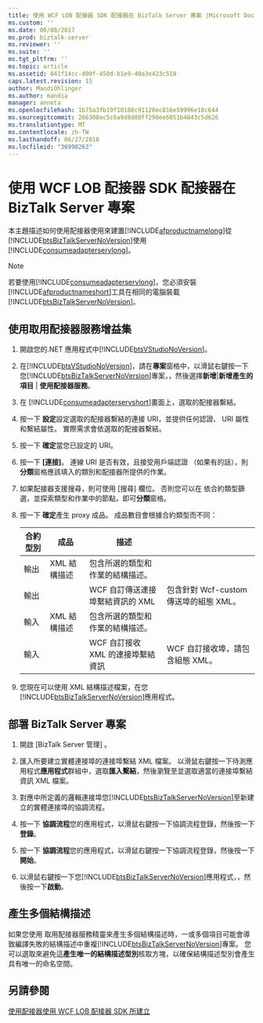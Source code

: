 ```yaml
---
title: 使用 WCF LOB 配接器 SDK 配接器在 BizTalk Server 專案 |Microsoft Docs
ms.custom: ''
ms.date: 06/08/2017
ms.prod: biztalk-server
ms.reviewer: ''
ms.suite: ''
ms.tgt_pltfrm: ''
ms.topic: article
ms.assetid: 041f14cc-d00f-450d-b1e9-40a3e423c510
caps.latest.revision: 15
author: MandiOhlinger
ms.author: mandia
manager: anneta
ms.openlocfilehash: 1b75a3fb19f10188c91120ec816e59996e18c644
ms.sourcegitcommit: 266308ec5c6a9d8d80ff298ee6051b4843c5d626
ms.translationtype: MT
ms.contentlocale: zh-TW
ms.lasthandoff: 06/27/2018
ms.locfileid: "36998263"
---
```

# <a name="consume-a-wcf-lob-adapter-sdk-adapter-in-a-biztalk-server-project"></a>使用 WCF LOB 配接器 SDK 配接器在 BizTalk Server 專案
本主題描述如何使用配接器使用來建置[!INCLUDE[afproductnamelong](../../includes/afproductnamelong-md.md)]從[!INCLUDE[btsBizTalkServerNoVersion](../../includes/btsbiztalkservernoversion-md.md)]使用[!INCLUDE[consumeadapterservlong](../../includes/consumeadapterservlong-md.md)]。  

> [!NOTE]
>  若要使用[!INCLUDE[consumeadapterservlong](../../includes/consumeadapterservlong-md.md)]，您必須安裝[!INCLUDE[afproductnameshort](../../includes/afproductnameshort-md.md)]工具在相同的電腦裝載[!INCLUDE[btsBizTalkServerNoVersion](../../includes/btsbiztalkservernoversion-md.md)]。  


## <a name="use-the-consume-adapter-service-add-in"></a>使用取用配接器服務增益集  


1. 開啟您的.NET 應用程式中[!INCLUDE[btsVStudioNoVersion](../../includes/btsvstudionoversion-md.md)]。  

2. 在[!INCLUDE[btsVStudioNoVersion](../../includes/btsvstudionoversion-md.md)]，請在**專案**窗格中，以滑鼠右鍵按一下您[!INCLUDE[btsBizTalkServerNoVersion](../../includes/btsbiztalkservernoversion-md.md)]專案，，然後選擇**新增**&#124;**新增產生的項目** &#124; **使用配接器服務**。  

3. 在 [!INCLUDE[consumeadapterservshort](../../includes/consumeadapterservshort-md.md)]畫面上，選取的配接器繫結。  

4. 按一下 **設定**設定選取的配接器繫結的連接 URI，並提供任何認證、 URI 屬性和繫結屬性。 實際需求會依選取的配接器繫結。  

5. 按一下 **確定**當您已設定的 URI。  

6. 按一下 **[連接]**。 連線 URI 是否有效，且接受用戶端認證 （如果有的話），則**分類**窗格應該填入的類別和配接器所提供的作業。  

7. 如果配接器支援搜尋，則可使用 [搜尋] 欄位。 否則您可以在 依合約類型篩選，並探索類型和作業中的節點，即可**分類**窗格。  

8. 按一下 **確定**產生 proxy 成品。 成品數目會根據合約類型而不同：  


   | 合約型別 |  成品   |                         描述                         |                                                             |
   |---------------|-------------|-------------------------------------------------------------|-------------------------------------------------------------|
   |   輸出    | XML 結構描述 | 包含所選的類型和作業的結構描述。 |                                                             |
   |   輸出    |             |        WCF 自訂傳送連接埠繫結資訊的 XML         |  包含針對 Wcf-custom 傳送埠的組態 XML。   |
   |    輸入    | XML 結構描述 | 包含所選的類型和作業的結構描述。 |                                                             |
   |    輸入    |             |       WCF 自訂接收 XML 的連接埠繫結資訊       | WCF 自訂接收埠，請包含組態 XML。 |


9. 您現在可以使用 XML 結構描述檔案，在您[!INCLUDE[btsBizTalkServerNoVersion](../../includes/btsbiztalkservernoversion-md.md)]應用程式。  

## <a name="deploy-the-biztalk-server-project"></a>部署 BizTalk Server 專案  

1. 開啟 [BizTalk Server 管理] 。  

2. 匯入所要建立實體連接埠的連接埠繫結 XML 檔案。 以滑鼠右鍵按一下待測應用程式**應用程式**群組中，選取**匯入繫結**，然後瀏覽至並選取適當的連接埠繫結資訊 XML 檔案。  

3. 對應中所定義的邏輯連接埠您[!INCLUDE[btsBizTalkServerNoVersion](../../includes/btsbiztalkservernoversion-md.md)]至新建立的實體連接埠的協調流程。  

4. 按一下 **協調流程**您的應用程式，以滑鼠右鍵按一下協調流程登錄，然後按一下**登錄**。  

5. 按一下 **協調流程**您的應用程式，以滑鼠右鍵按一下協調流程登錄，然後按一下**開始**。  

6. 以滑鼠右鍵按一下您[!INCLUDE[btsBizTalkServerNoVersion](../../includes/btsbiztalkservernoversion-md.md)]應用程式，，然後按一下**啟動**。  

## <a name="generate-multiple-schemas"></a>產生多個結構描述  
 如果您使用 取用配接器服務精靈來產生多個結構描述時，一或多個項目可能會導致編譯失敗的結構描述中重複[!INCLUDE[btsBizTalkServerNoVersion](../../includes/btsbiztalkservernoversion-md.md)]專案。 您可以選取來避免這**產生唯一的結構描述型別**核取方塊，以確保結構描述型別會產生具有唯一的命名空間。  

## <a name="see-also"></a>另請參閱  
 [使用配接器使用 WCF LOB 配接器 SDK 所建立](../../adapters-and-accelerators/wcf-lob-adapter-sdk/consume-an-adapter-created-using-the-wcf-lob-adapter-sdk.md)